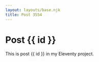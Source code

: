 ```yaml
---
layout: layouts/base.njk
title: Post 3554
---
```


# Post {{ id }}

This is post {{ id }} in my Eleventy project.
